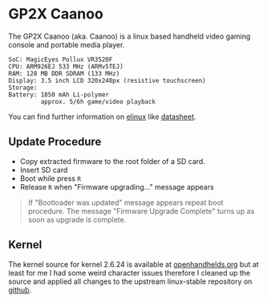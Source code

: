 # GP2X Caanoo

The GP2X Caanoo (aka. Caanoo) is a linux based handheld video gaming console and portable media player.

    SoC: MagicEyes Pollux VR3520F
    CPU: ARM926EJ 533 MHz (ARMv5TEJ)
    RAM: 128 MB DDR SDRAM (133 MHz)
    Display: 3.5 inch LCD 320x240px (resistive touchscreen)
    Storage:
    Battery: 1850 mAh Li-polymer
             approx. 5/6h game/video playback

You can find further information on [elinux](https://elinux.org/Pollux) like [datasheet](https://elinux.org/images/c/ca/Pollux-datasheet.pdf).

## Update Procedure

* Copy extracted firmware to the root folder of a SD card.
* Insert SD card
* Boot while press `R`
* Release `R` when "Firmware upgrading..." message appears

> If "Bootloader was updated" message appears repeat boot procedure.
> The message "Firmware Upgrade Complete" turns up as soon as upgrade is complete.

## Kernel

The kernel source for kernel 2.6.24 is available at [openhandhelds.org](https://dl.openhandhelds.org/cgi-bin/caanoo.cgi?0,0,0,0,42)
but at least for me I had some weird character issues therefore I cleaned up the source and applied
all changes to the upstream linux-stable repository on [github](https://github.com/esno/linux-gp2x-caanoo).
